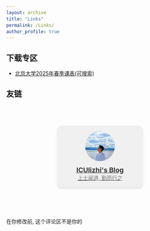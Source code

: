 ```yaml
---
layout: archive
title: "Links"
permalink: /Links/
author_profile: true
---
```


<head>
  <meta charset="UTF-8">
  <meta name="viewport" content="width=device-width, initial-scale=1.0">
  <title>Friendlinks</title>
  <style>
    /* 好友链接列表样式 */
    .friend-links-container {
      display: flex;
      flex-wrap: wrap;
      justify-content: center;
      gap: 30px;
      margin-top: 20px;
    }
    /* 每个好友的卡片样式 */
    .friend-card {
      background-color: #f0f0f0;
      border-radius: 10px;
      padding: 15px;
      width: 200px;
      text-align: center;
      box-shadow: 0 4px 6px rgba(0, 0, 0, 0.1);
      cursor: pointer;
      transition: transform 0.2s ease;
    }
    .friend-card:hover {
      transform: translateY(-5px);
    }
    /* 好友头像样式 */
    .avatar {
      width: 80px;
      height: 80px;
      border-radius: 50%;
      object-fit: cover;
      margin-bottom: 10px;
    }
    /* 好友名字样式 */
    .friend-name {
      font-size: 18px;
      font-weight: bold;
      color: #333;
    }
    /* 好友介绍样式 */
    .friend-intro {
      font-size: 14px;
      color: #777;
    }
  </style>
</head>
<body>


<h2>下载专区</h2>
<ul>
  <li><a href="../files/北京大学2025春季课表.xlsx">北京大学2025年春季课表(可搜索)</a></li>
</ul>

<h2>友链</h2>

<br/><br/>
<div class="friend-links-container">
    <!-- 每个好友卡片 -->
    <div class="friend-card" style="background-color: #f0f0f0;">
      <a href="https://Franklin1919.github.io" target="_blank">
        <img src="../images/myself.jpg" alt="Franklin1919's Blog" class="avatar" onerror="this.onerror=null;this.src='../images/default-avatar.jpg';">
        <div class="friend-name">ICUlizhi's Blog</div>
        <div class="friend-intro">上士闻道, 勤而行之</div>
      </a>
    </div>
  </div>
<br/><br/><br/>




<br/>

<!-- Giscus 评论系统嵌入 -->
在你修改前, 这个评论区不是你的

<script src="https://giscus.app/client.js"
        data-repo="ICUlizhi/ICUlizhi.github.io"
        data-repo-id="R_kgDOKfCXRQ"
        data-category="Announcements"
        data-category-id="DIC_kwDOKfCXRc4CknGa"
        data-mapping="url"
        data-strict="0"
        data-reactions-enabled="1"
        data-emit-metadata="1"
        data-input-position="top"
        data-theme="light"
        data-lang="zh-CN"
        data-loading="lazy"
        crossorigin="anonymous"
        async>
</script>
